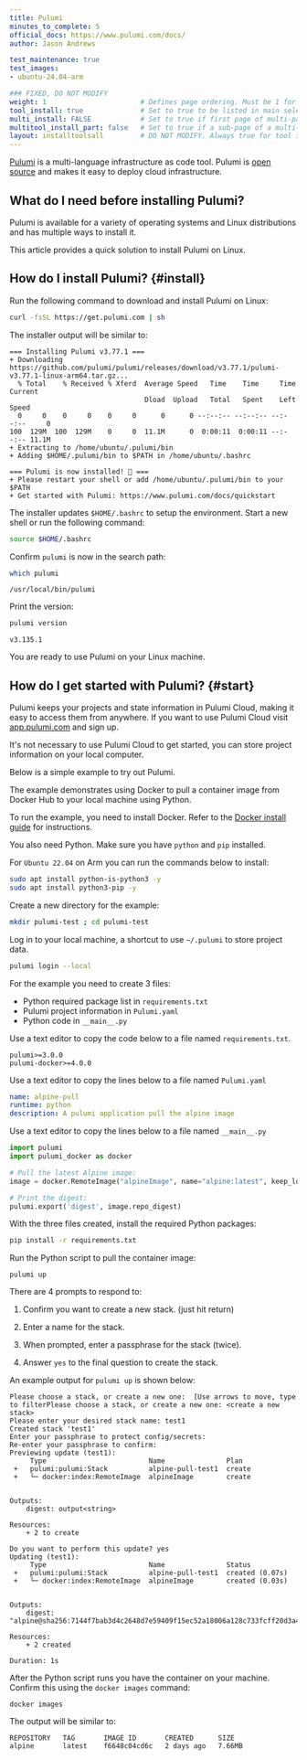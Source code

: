 ```yaml
---
title: Pulumi
minutes_to_complete: 5
official_docs: https://www.pulumi.com/docs/
author: Jason Andrews

test_maintenance: true
test_images:
- ubuntu-24.04-arm

### FIXED, DO NOT MODIFY
weight: 1                       # Defines page ordering. Must be 1 for first (or only) page.
tool_install: true              # Set to true to be listed in main selection page, else false
multi_install: FALSE            # Set to true if first page of multi-page article, else false
multitool_install_part: false   # Set to true if a sub-page of a multi-page article, else false
layout: installtoolsall         # DO NOT MODIFY. Always true for tool install articles
---
```


[Pulumi](https://www.pulumi.com/) is a multi-language infrastructure as code tool. Pulumi is [open source](https://github.com/pulumi/pulumi) and makes it easy to deploy cloud infrastructure.

## What do I need before installing Pulumi?

Pulumi is available for a variety of operating systems and Linux distributions and has multiple ways to install it.

This article provides a quick solution to install Pulumi on Linux.

## How do I install Pulumi? {#install}

Run the following command to download and install Pulumi on Linux:

```bash
curl -fsSL https://get.pulumi.com | sh
```

The installer output will be similar to:

```output
=== Installing Pulumi v3.77.1 ===
+ Downloading https://github.com/pulumi/pulumi/releases/download/v3.77.1/pulumi-v3.77.1-linux-arm64.tar.gz...
  % Total    % Received % Xferd  Average Speed   Time    Time     Time  Current
                                 Dload  Upload   Total   Spent    Left  Speed
  0     0    0     0    0     0      0      0 --:--:-- --:--:-- --:--:--     0
100  129M  100  129M    0     0  11.1M      0  0:00:11  0:00:11 --:--:-- 11.1M
+ Extracting to /home/ubuntu/.pulumi/bin
+ Adding $HOME/.pulumi/bin to $PATH in /home/ubuntu/.bashrc

=== Pulumi is now installed! 🍹 ===
+ Please restart your shell or add /home/ubuntu/.pulumi/bin to your $PATH
+ Get started with Pulumi: https://www.pulumi.com/docs/quickstart
```

The installer updates `$HOME/.bashrc` to setup the environment. Start a new shell or run the following command:

```bash
source $HOME/.bashrc
```

Confirm `pulumi` is now in the search path:

```bash
which pulumi
```

```output
/usr/local/bin/pulumi
```

Print the version:

```bash
pulumi version
```

```output
v3.135.1
```

You are ready to use Pulumi on your Linux machine.

## How do I get started with Pulumi? {#start}

Pulumi keeps your projects and state information in Pulumi Cloud, making it easy to access them from anywhere. If you want to use Pulumi Cloud visit [app.pulumi.com](https://app.pulumi.com/) and sign up.

It's not necessary to use Pulumi Cloud to get started, you can store project information on your local computer.

Below is a simple example to try out Pulumi.

The example demonstrates using Docker to pull a container image from Docker Hub to your local machine using Python.

To run the example, you need to install Docker. Refer to the [Docker install guide](/install-guides/docker/) for instructions.

You also need Python. Make sure you have `python` and `pip` installed.

For `Ubuntu 22.04` on Arm you can run the commands below to install:

```bash
sudo apt install python-is-python3 -y
sudo apt install python3-pip -y
```

Create a new directory for the example:

```bash
mkdir pulumi-test ; cd pulumi-test
```

Log in to your local machine, a shortcut to use `~/.pulumi` to store project data.

```bash
pulumi login --local
```

For the example you need to create 3 files:
- Python required package list in `requirements.txt`
- Pulumi project information in `Pulumi.yaml`
- Python code in `__main__.py`

Use a text editor to copy the code below to a file named `requirements.txt`.

```output { file_name="requirements.txt" }
pulumi>=3.0.0
pulumi-docker>=4.0.0
```

Use a text editor to copy the lines below to a file named `Pulumi.yaml`

```yaml { file_name="Pulumi.yaml" }
name: alpine-pull
runtime: python
description: A pulumi application pull the alpine image
```

Use a text editor to copy the lines below to a file named `__main__.py`

```python { file_name="__main.py__" }
import pulumi
import pulumi_docker as docker

# Pull the latest Alpine image:
image = docker.RemoteImage("alpineImage", name="alpine:latest", keep_locally=True)

# Print the digest:
pulumi.export('digest', image.repo_digest)
```

With the three files created, install the required Python packages:

```bash
pip install -r requirements.txt
```

Run the Python script to pull the container image:

```console
pulumi up
```

There are 4 prompts to respond to:

1. Confirm you want to create a new stack. (just hit return)

2. Enter a name for the stack.

3. When prompted, enter a passphrase for the stack (twice).

4. Answer `yes` to the final question to create the stack.

An example output for `pulumi up` is shown below:

```output
Please choose a stack, or create a new one:  [Use arrows to move, type to filterPlease choose a stack, or create a new one: <create a new stack>
Please enter your desired stack name: test1
Created stack 'test1'
Enter your passphrase to protect config/secrets:
Re-enter your passphrase to confirm:
Previewing update (test1):
     Type                         Name               Plan
 +   pulumi:pulumi:Stack          alpine-pull-test1  create
 +   └─ docker:index:RemoteImage  alpineImage        create


Outputs:
    digest: output<string>

Resources:
    + 2 to create

Do you want to perform this update? yes
Updating (test1):
     Type                         Name               Status
 +   pulumi:pulumi:Stack          alpine-pull-test1  created (0.07s)
 +   └─ docker:index:RemoteImage  alpineImage        created (0.03s)


Outputs:
    digest: "alpine@sha256:7144f7bab3d4c2648d7e59409f15ec52a18006a128c733fcff20d3a4a54ba44a"

Resources:
    + 2 created

Duration: 1s

```

After the Python script runs you have the container on your machine. Confirm this using the `docker images` command:

```console
docker images
```

The output will be similar to:

```output
REPOSITORY   TAG       IMAGE ID       CREATED      SIZE
alpine       latest    f6648c04cd6c   2 days ago   7.66MB
```



